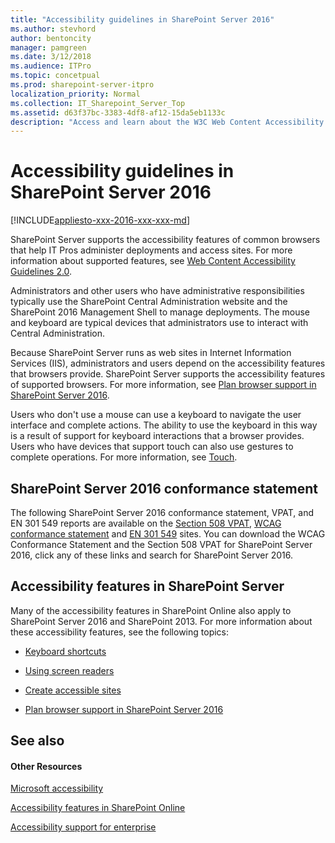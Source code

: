 ```yaml
---
title: "Accessibility guidelines in SharePoint Server 2016"
ms.author: stevhord
author: bentoncity
manager: pamgreen
ms.date: 3/12/2018
ms.audience: ITPro
ms.topic: concetpual
ms.prod: sharepoint-server-itpro
localization_priority: Normal
ms.collection: IT_Sharepoint_Server_Top
ms.assetid: d63f37bc-3383-4df8-af12-15da5eb1133c
description: "Access and learn about the W3C Web Content Accessibility Guidelines (WCAG) 2.0 Conformance Statement and Voluntary Product Accessibility Template (VPAT) for SharePoint Server 2016."
---
```


# Accessibility guidelines in SharePoint Server 2016

[!INCLUDE[appliesto-xxx-2016-xxx-xxx-md](../includes/appliesto-xxx-2016-xxx-xxx-md.md)]
  
SharePoint Server supports the accessibility features of common browsers that help IT Pros administer deployments and access sites. For more information about supported features, see [Web Content Accessibility Guidelines 2.0](https://www.w3.org/TR/WCAG20/).
  
Administrators and other users who have administrative responsibilities typically use the SharePoint Central Administration website and the SharePoint 2016 Management Shell to manage deployments. The mouse and keyboard are typical devices that administrators use to interact with Central Administration.
  
Because SharePoint Server runs as web sites in Internet Information Services (IIS), administrators and users depend on the accessibility features that browsers provide. SharePoint Server supports the accessibility features of supported browsers. For more information, see [Plan browser support in SharePoint Server 2016](install/browser-support-planning-0.md).
  
Users who don't use a mouse can use a keyboard to navigate the user interface and complete actions. The ability to use the keyboard in this way is a result of support for keyboard interactions that a browser provides. Users who have devices that support touch can also use gestures to complete operations. For more information, see [Touch](https://msdn.microsoft.com/en-us/library/windows/desktop/dn742468.aspx).
  
## SharePoint Server 2016 conformance statement

The following SharePoint Server 2016 conformance statement, VPAT, and EN 301 549 reports are available on the [Section 508 VPAT](https://enterprise.microsoft.com/en-us/industries/government/section-508-vpats-for-microsoft-products/), [WCAG conformance statement](https://enterprise.microsoft.com/en-us/industries/government/wcag-2-0-reports-for-microsoft-products/) and [EN 301 549](https://www.microsoft.com/en301549) sites. You can download the WCAG Conformance Statement and the Section 508 VPAT for SharePoint Server 2016, click any of these links and search for SharePoint Server 2016. 
  
## Accessibility features in SharePoint Server

Many of the accessibility features in SharePoint Online also apply to SharePoint Server 2016 and SharePoint 2013. For more information about these accessibility features, see the following topics:
  
- [Keyboard shortcuts](https://support.office.com/en-us/article/Keyboard-shortcuts-in-SharePoint-Online-466e33ee-613b-4f47-96bb-1c20f20b1015)
    
- [Using screen readers](https://support.office.com/en-us/article/Accessibility-features-in-SharePoint-Online-f291404a-dc7e-44de-a31f-d81b3099c2b9?ui=en-US&amp;rs=en-US&amp;ad=US&amp;fromAR=1#bkm_moretasks)
    
- [Create accessible sites](https://support.office.com/en-us/article/Accessibility-features-in-SharePoint-Online-f291404a-dc7e-44de-a31f-d81b3099c2b9?ui=en-US&amp;rs=en-US&amp;ad=US&amp;fromAR=1#bkm_accessiblesites)
    
- [Plan browser support in SharePoint Server 2016](install/browser-support-planning-0.md)
    
## See also

#### Other Resources

[Microsoft accessibility](https://www.microsoft.com/en-us/accessibility/)
  
[Accessibility features in SharePoint Online](https://support.office.com/en-us/article/Accessibility-features-in-SharePoint-Online-f291404a-dc7e-44de-a31f-d81b3099c2b9?ui=en-US&amp;rs=en-US&amp;ad=US&amp;fromAR=1)
  
[Accessibility support for enterprise](https://support.microsoft.com/en-us/accessibility/enterprise-answer-desk)

